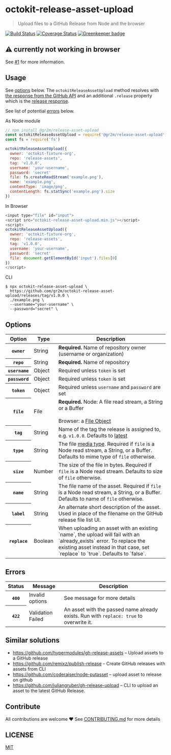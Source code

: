 # octokit-release-asset-upload

> Upload files to a GitHub Release from Node and the browser

[![Build Status](https://travis-ci.org/gr2m/octokit-release-asset-upload.svg?branch=master)](https://travis-ci.org/gr2m/octokit-release-asset-upload)
[![Coverage Status](https://coveralls.io/repos/gr2m/octokit-release-asset-upload/badge.svg?branch=master)](https://coveralls.io/github/gr2m/octokit-release-asset-upload?branch=master)
[![Greenkeeper badge](https://badges.greenkeeper.io/gr2m/octokit-release-asset-upload.svg)](https://greenkeeper.io/)

## ⚠️ currently not working in browser

See [#1](https://github.com/gr2m/octokit-release-asset-upload/issues/1) for more information.

## Usage

See [options](#options) below. The `octokitReleaseAssetUpload` method resolves
with [the response from the GitHub API](https://developer.github.com/v3/repos/releases/#upload-a-release-asset)
and an additional `.release` property which is the [release response](https://developer.github.com/v3/repos/releases/#get-a-single-release).

See list of potential [errors](#errors) below.

As Node module

```js
// npm install @gr2m/release-asset-upload
const octokitReleaseAssetUpload = require('@gr2m/release-asset-upload')
const fs = require('fs')

octokitReleaseAssetUpload({
  owner: 'octokit-fixture-org',
  repo: 'release-assets',
  tag: 'v1.0.0',
  username: 'your-username',
  password: 'secret'
  file: fs.createReadStream('example.png'),
  name: 'example.png',
  contentType: 'image/png',
  contentLength: fs.statSync('example.png').size
})
```

In Browser

```js
<input type="file" id="input">
<script src="octokit-release-asset-upload.min.js"></script>
<script>
octokitReleaseAssetUpload({
  owner: 'octokit-fixture-org',
  repo: 'release-assets',
  tag: 'v1.0.0',
  username: 'your-username',
  password: 'secret'
  file: document.getElementById('input').files[0]
})
</script>
```

CLI

```
$ npx octokit-release-asset-upload \
  https://github.com/gr2m/octokit-release-asset-upload/releases/tag/v1.0.0 \
  ./example.png \
  --username="your-username" \
  --password="secret" \
```

## Options

<table>
  <thead>
    <tr>
      <th>
        Option
      </th>
      <th>
        Type
      </th>
      <th>
        Description
      </th>
    </tr>
  </thead>
  <tbody>
    <tr>
      <th>
        <code>owner</code>
      </th>
      <td>
        String
      </td>
      <td>
        <strong>Required.</strong>
        Name of repository owner (username or organization)
      </td>
    </tr>
    <tr>
      <th>
        <code>repo</code>
      </th>
      <td>
        String
      </td>
      <td>
        <strong>Required.</strong>
        Name of repository
      </td>
    </tr>
    <tr>
      <th>
        <code>username</code>
      </th>
      <td>
        Object
      </td>
      <td>
        Required unless <code>token</code> is set
      </td>
    </tr>
    <tr>
      <th>
        <code>password</code>
      </th>
      <td>
        Object
      </td>
      <td>
        Required unless <code>token</code> is set
      </td>
    </tr>
    <tr>
      <th>
        <code>token</code>
      </th>
      <td>
        Object
      </td>
      <td>
        Required unless <code>username</code> and <code>password</code> are set
      </td>
    </tr>
    <tr>
      <th>
        <code>file</code>
      </th>
      <td>
        File
      </td>
      <td>
        <strong>Required.</strong>
        Node: A file read stream, a String or a Buffer<br><br>
        Browser: a <a href="https://developer.mozilla.org/en-US/docs/Web/API/File">File Object</a>
      </td>
    </tr>
    <tr>
      <th>
        <code>tag</code>
      </th>
      <td>
        String
      </td>
      <td>
        Name of the tag the release is assigned to, e.g. <code>v1.0.0</code>. Defaults to <a href="https://developer.github.com/v3/repos/releases/#get-the-latest-release">latest</a>
      </td>
    </tr>
    <tr>
      <th>
        <code>type</code>
      </th>
      <td>
        String
      </td>
      <td>
        The file <a href="https://www.iana.org/assignments/media-types/media-types.xhtml">media type</a>. Required if <code>file</code> is a Node read stream, a String, or a Buffer. Defaults to mime type of <code>file</code> otherwise.
      </td>
    </tr>
    <tr>
      <th>
        <code>size</code>
      </th>
      <td>
        Number
      </td>
      <td>
        The size of the file in bytes. Required if <code>file</code> is a Node read stream. Defaults to size of <code>file</code> otherwise.
      </td>
    </tr>
    <tr>
      <th>
        <code>name</code>
      </th>
      <td>
        String
      </td>
      <td>
        The file name of the asset. Required if <code>file</code> is a Node read stream, a String, or a Buffer. Defaults to name of <code>file</code> otherwise.
      </td>
    </tr>
    <tr>
      <th>
        <code>label</code>
      </th>
      <td>
        String
      </td>
      <td>
        An alternate short description of the asset. Used in place of the filename on the GitHub release file list UI.
      </td>
    </tr>
    <tr>
      <th>
        <code>replace</code>
      </th>
      <td>
        Boolean
      </td>
      <td>
        When uploading an asset with an existing `name`, the upload will fail with an `already_exists` error. To replace the existing asset instead in that case, set `replace` to `true`. Defaults to `false`.
      </td>
    </tr>
  </tbody>
</table>

## Errors

<table>
  <thead>
    <tr>
      <th>
        Status
      </th>
      <th>
        Message
      </th>
      <th>
        Description
      </th>
    </tr>
  </thead>
  <tr>
    <th>
      <code>400</code>
    </th>
    <td>
      Invalid options
    </td>
    <td>
      See message for more details
    </td>
  </tr>
  <tr>
    <th>
      <code>422</code>
    </th>
    <td>
      Validation Failed
    </td>
    <td>
      An asset with the passed name already exists.
      Run with <code>replace: true</code> to overwrite it.
    </td>
  </tr>
</table>

## Similar solutions

- https://github.com/hypermodules/gh-release-assets – Upload assets to a GitHub release
- https://github.com/remixz/publish-release – Create GitHub releases with assets from CLI
- https://github.com/coderaiser/node-putasset – upload asset to release on github
- https://github.com/juliangruber/gh-release-upload – CLI to upload an asset to the latest GitHub Release.

## Contribute

All contributions are welcome ❤️ See [CONTRIBUTING.md](CONTRIBUTING.md) for more details

## LICENSE

[MIT](LICENSE)
